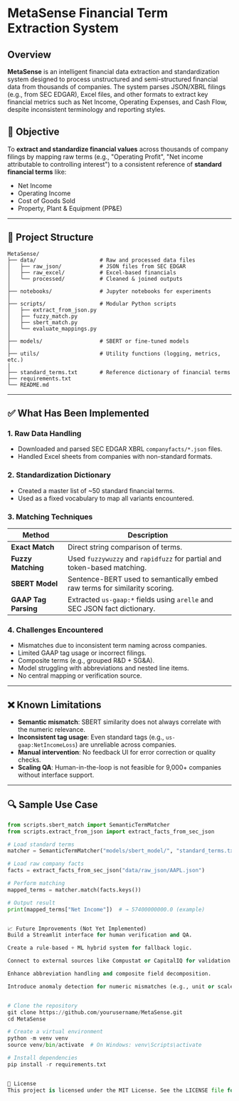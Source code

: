 # MetaSense Financial Term Extraction System

## Overview

**MetaSense** is an intelligent financial data extraction and standardization system designed to process unstructured and semi-structured financial data from thousands of companies. The system parses JSON/XBRL filings (e.g., from SEC EDGAR), Excel files, and other formats to extract key financial metrics such as Net Income, Operating Expenses, and Cash Flow, despite inconsistent terminology and reporting styles.

## 🎯 Objective

To **extract and standardize financial values** across thousands of company filings by mapping raw terms (e.g., "Operating Profit", "Net income attributable to controlling interest") to a consistent reference of **standard financial terms** like:

- Net Income  
- Operating Income  
- Cost of Goods Sold  
- Property, Plant & Equipment (PP&E)

---

## 📂 Project Structure

```
MetaSense/
├── data/                    # Raw and processed data files
│   ├── raw_json/            # JSON files from SEC EDGAR
│   ├── raw_excel/           # Excel-based financials
│   └── processed/           # Cleaned & joined outputs
│
├── notebooks/               # Jupyter notebooks for experiments
│
├── scripts/                 # Modular Python scripts
│   ├── extract_from_json.py
│   ├── fuzzy_match.py
│   ├── sbert_match.py
│   └── evaluate_mappings.py
│
├── models/                  # SBERT or fine-tuned models
│
├── utils/                   # Utility functions (logging, metrics, etc.)
│
├── standard_terms.txt       # Reference dictionary of financial terms
├── requirements.txt
└── README.md
```





---

## ✅ What Has Been Implemented

### 1. **Raw Data Handling**
- Downloaded and parsed SEC EDGAR XBRL `companyfacts/*.json` files.
- Handled Excel sheets from companies with non-standard formats.

### 2. **Standardization Dictionary**
- Created a master list of ~50 standard financial terms.
- Used as a fixed vocabulary to map all variants encountered.

### 3. **Matching Techniques**

| Method             | Description                                                                 |
|--------------------|-----------------------------------------------------------------------------|
| **Exact Match**     | Direct string comparison of terms.                                          |
| **Fuzzy Matching**  | Used `fuzzywuzzy` and `rapidfuzz` for partial and token-based matching.     |
| **SBERT Model**     | Sentence-BERT used to semantically embed raw terms for similarity scoring. |
| **GAAP Tag Parsing**| Extracted `us-gaap:*` fields using `arelle` and SEC JSON fact dictionary.   |

### 4. **Challenges Encountered**
- Mismatches due to inconsistent term naming across companies.
- Limited GAAP tag usage or incorrect filings.
- Composite terms (e.g., grouped R&D + SG&A).
- Model struggling with abbreviations and nested line items.
- No central mapping or verification source.

---

## ❌ Known Limitations

- **Semantic mismatch**: SBERT similarity does not always correlate with the numeric relevance.
- **Inconsistent tag usage**: Even standard tags (e.g., `us-gaap:NetIncomeLoss`) are unreliable across companies.
- **Manual intervention**: No feedback UI for error correction or quality checks.
- **Scaling QA**: Human-in-the-loop is not feasible for 9,000+ companies without interface support.

---

## 🔍 Sample Use Case

```python
from scripts.sbert_match import SemanticTermMatcher
from scripts.extract_from_json import extract_facts_from_sec_json

# Load standard terms
matcher = SemanticTermMatcher("models/sbert_model/", "standard_terms.txt")

# Load raw company facts
facts = extract_facts_from_sec_json("data/raw_json/AAPL.json")

# Perform matching
mapped_terms = matcher.match(facts.keys())

# Output result
print(mapped_terms["Net Income"])  # → 57400000000.0 (example)


📈 Future Improvements (Not Yet Implemented)
Build a Streamlit interface for human verification and QA.

Create a rule-based + ML hybrid system for fallback logic.

Connect to external sources like Compustat or CapitalIQ for validation.

Enhance abbreviation handling and composite field decomposition.

Introduce anomaly detection for numeric mismatches (e.g., unit or scale errors).


# Clone the repository
git clone https://github.com/yourusername/MetaSense.git
cd MetaSense

# Create a virtual environment
python -m venv venv
source venv/bin/activate  # On Windows: venv\Scripts\activate

# Install dependencies
pip install -r requirements.txt


📜 License
This project is licensed under the MIT License. See the LICENSE file for details.
